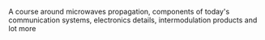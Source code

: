 A course around microwaves propagation, components of today's communication systems, electronics details, intermodulation products and lot more
